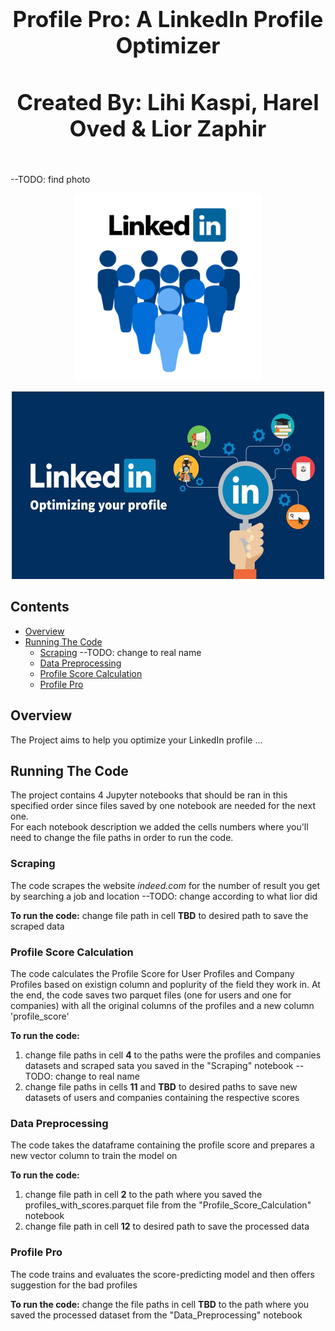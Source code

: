 <h1 align='center' style="text-align:center; font-weight:bold; font-size:2.5em"> Profile Pro: A LinkedIn Profile Optimizer</h1>
<h3 align='center' style="text-align:center; font-weight:bold; font-size:2.5em"> Created By: Lihi Kaspi, Harel Oved & Lior Zaphir</h3>
<br>
--TODO: find photo

<p align="center">
  <img src="Photos/linkedin_photo.png" alt="Logo" width="300" height="300">


<p align="center">
  <img src="Photos/linkedin_optimizer.jpeg" alt="Logo" width="500" height="300">

## Contents
- [Overview](##Overview)
- [Running The Code](##Running-The-Code)
  - [Scraping](###Scraping) --TODO: change to real name
  - [Data Preprocessing](###Data-Preprocessing)
  - [Profile Score Calculation](###Profile-Score-Calculation)
  - [Profile Pro](###Profile-Pro) 



## Overview
The Project aims to help you optimize your LinkedIn profile ...

## Running The Code
The project contains 4 Jupyter notebooks that should be ran in this specified order since files saved by one notebook are needed for the next one. <br>
For each notebook description we added the cells numbers where you'll need to change the file paths in order to run the code.

### Scraping
The code scrapes the website *indeed.com* for the number of result you get by searching a job and location 
--TODO: change according to what lior did

**To run the code:** change file path in cell **TBD** to desired path to save the scraped data


### Profile Score Calculation
The code calculates the Profile Score for User Profiles and Company Profiles based on existign column and poplurity of the field they work in.
At the end, the code saves two parquet files (one for users and one for companies) with all the original columns of the profiles and a new column 'profile_score'

**To run the code:** 
1. change file paths in cell **4** to the paths were the profiles and companies datasets and scraped sata you saved in the "Scraping" notebook --TODO: change to real name 
2. change file paths in cells **11** and **TBD** to desired paths to save new datasets of users and companies containing the respective scores

### Data Preprocessing
The code takes the dataframe containing the profile score and prepares a new vector column to train the model on

**To run the code:** 
1. change file path in cell **2** to the path where you saved the profiles_with_scores.parquet file from the "Profile_Score_Calculation" notebook
2. change file path in cell **12** to desired path to save the processed data


### Profile Pro
The code trains and evaluates the score-predicting model and then offers suggestion for the bad profiles

**To run the code:** change the file paths in cell **TBD** to the path where you saved the processed dataset from the "Data_Preprocessing" notebook

